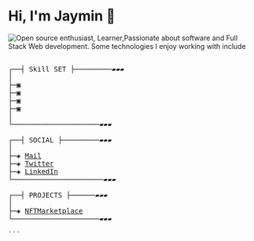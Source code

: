 # Hi, I'm Jaymin 👋

<img src="https://github.com/jayminpatil/jayminpatil/blob/main/asdf.png" alt="Open source enthusiast,
Learner,Passionate about software and Full Stack Web development. Some technologies I enjoy working with include">

<pre>

┌──┤ Skill SET ├─────────▰▰▰
│
├─▣ 
├─▣ 
├─▣ 
├─▣ 
│
└─────────────────────▰▰▰

┌──┤ SOCIAL ├─────────▰▰▰
│
├─◈ <a href="mailto:jayminpatil123@gmail.com">Mail</a>
├─◈ <a href="https://twitter.com/JayminPatil">Twitter</a>
├─◈ <a href="https://www.linkedin.com/in/jayminpatil/">LinkedIn</a>
└──────────────────────▰▰▰

┌──┤ PROJECTS ├──────▰▰▰
│
├─◈ <a href="https://exquisitenfts.vercel.app/">NFTMarketplace</a>
└─────────────────────▰▰▰

```
</pre>
